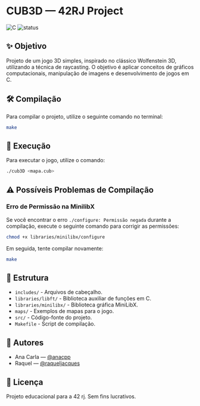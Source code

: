 # CUB3D — 42RJ Project

![C](https://img.shields.io/badge/language-C-blue) ![status](https://img.shields.io/badge/status-in%20progress-yellow)

## ✨ Objetivo
Projeto de um jogo 3D simples, inspirado no clássico Wolfenstein 3D, utilizando a técnica de raycasting. O objetivo é aplicar conceitos de gráficos computacionais, manipulação de imagens e desenvolvimento de jogos em C.

## 🛠️ Compilação
Para compilar o projeto, utilize o seguinte comando no terminal:

```bash
make
```

## 🚀 Execução
Para executar o jogo, utilize o comando:

```bash
./cub3D <mapa.cub>
```

## ⚠️ Possíveis Problemas de Compilação

### Erro de Permissão na MinilibX
Se você encontrar o erro `./configure: Permissão negada` durante a compilação, execute o seguinte comando para corrigir as permissões:

```bash
chmod +x libraries/minilibx/configure
```

Em seguida, tente compilar novamente:

```bash
make
```

## 📁 Estrutura
- `includes/` - Arquivos de cabeçalho.
- `libraries/libft/` - Biblioteca auxiliar de funções em C.
- `libraries/minilibx/` - Biblioteca gráfica MiniLibX.
- `maps/` - Exemplos de mapas para o jogo.
- `src/` - Código-fonte do projeto.
- `Makefile` - Script de compilação.

## 🤝 Autores

- Ana Carla — [@anacpp](https://github.com/anacpp)
- Raquel — [@raqueljacques](https://github.com/raqueljacques)

## 📄 Licença

Projeto educacional para a 42 rj. Sem fins lucrativos.